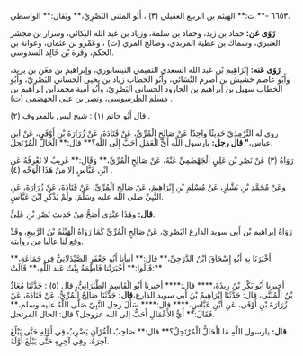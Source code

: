٦٦٥٣ -** ت:** الهيثم بن الربيع العقيلي (٣) ، أَبُو المثنى البَصْرِيّ،** ويُقال:** الواسطي.

**رَوَى عَن:** حماد بن زيد، وحماد بن سلمة، وزياد بن عَبد الله البكائي، وسرار بن مجشر العنبري، وسماك بن عطية المربدي، وصالح المري (ت) ، وعَمْرو بن عثمان، وعوانة بن الحكم، وقرة بْن خَالِد السدوسي.

**رَوَى عَنه:** إِبْرَاهِيم بْن عَبد الله السعدي التميمي النيسابوري، وإبراهيم بن معَنِ بن يزيد، وأَبُو عاصم خشيش بن أصرم النَّسَائي، وأَبُو الخطاب زياد بن يحيى الحساني البَصْرِيّ، وأَبُو الخطاب سهيل بن إبراهيم بن الجارود الحساني البَصْرِيّ، وأَبُو أمية محمدابن إبراهيم بن مسلم الطرسوسي، ونصر بن علي الجهضمي (ت) .

قال أَبُو حاتم (١) : شيخ ليس بالمعروف (٢) .

روى له التِّرْمِذِيّ حَدِيثًا واحِدًا عَنْ صَالِحٍ الْمُرِّيِّ، عَنْ قَتَادَةَ، عَنْ زُرَارَةَ بْنِ أَوْفَى، عَنْ ابن عباس،**" قال رجل:** يارسول اللَّهِ أَيُّ الْعَمَلِ أَحَبُّ إِلَى اللَّهِ؟** قال:** الْحَالُّ الْمُرْتَحِلُ.

رَوَاهُ (٣) عَنْ نَصْرِ بْنِ عَلِيٍ الْجَهْضَمِيِّ عَنْهُ، عَنْ صَالِحٍ الْمُرِّيِّ،** وَقَال:** غَرِيبٌ لا نَعْرِفُهُ عَنِ ابْنِ عَبَّاسٍ إلا مِنْ هَذَا الْوَجْهِ (٤) .

وعَنْ مُحَمَّدِ بْنِ بَشَّارٍ، عَنْ مُسْلِمِ بْنِ إِبْرَاهِيمَ، عَنْ صَالِحٍ الْمُرِّيِّ، عَنْ قَتَادَةَ، عَنْ زُرَارَةَ، عَنِ النَّبِيِّ صلى الله عليه وسَلَّمَ، ولَمْ يَذْكُرِ ابْنَ عَبَّاسٍ.

**قال:** وهَذَا عِنْدِي أَصَحُّ مِنْ حَدِيثِ نَصْرِ بْنِ عَلِيٍّ.

رَوَاهُ إبراهيم بْن أَبي سويد الذارع البَصْرِيّ، عَنْ صَالِحٍ الْمُرِّيِّ كَمَا رَوَاهُ الْهَيْثَمُ بْنُ الرَّبِيعِ، وقَدْ وقع لنا عاليا من روايته.

أَخْبَرَنَا بِهِ أَبُو إِسْحَاقَ ابْنُ الدَّرَجِيِّ،** قال:** أنبأنا أَبُو جَعْفَرٍ الصَّيْدَلانِيُّ فِي جَمَاعَةٍ،** قَالُوا:** أَخْبَرَتْنا فَاطِمَةُ بِنْتُ عَبد اللَّهِ،** قَالَتْ:**

أخبرنا أَبُو بَكْرِ بْنُ رِيذَةَ،**** قال:**** أخبرنا أَبُو الْقَاسِمِ الطَّبَرَانِيُّ، قال (٥) : حَدَّثَنَا مُعَاذُ بْنُ الْمُثَنَّى، قال: حَدَّثَنَا إِبْرَاهِيمُ بْنُ أَبي سويد الذارع،**قال:** حَدَّثَنَا صَالِحٌ الْمُرِّيُّ، عَنْ قَتَادَةَ، عَنْ زُرَارَةَ بْنِ أَوْفَى، عَنِ ابْنِ عَبَّاسٍ،**** قال:**** سَأَلَ رجل النَّبِيّ صَلَّى اللَّهُ عليه وسلم،** فَقَالَ:** أَيُّ الأَعْمَالِ أَحَبُّ إلى الله عزوجل؟ قال: الحال المرتحل.

**قال:** يارسول اللَّهِ مَا الْحَالُّ الْمُرْتَحِلُ؟** قال:** صَاحِبُ الْقُرْآنِ يَضْرِبُ فِي أَوَّلِهِ حَتَّى يَبْلُغَ آخِرَهُ، وفِي آخِرِهِ حَتَّى يَبْلُغَ أَوَّلَهُ.
